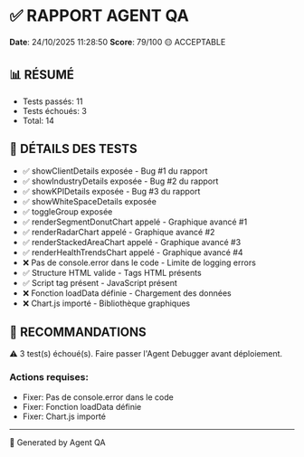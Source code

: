 # ✅ RAPPORT AGENT QA

**Date**: 24/10/2025 11:28:50
**Score**: 79/100 🟡 ACCEPTABLE

## 📊 RÉSUMÉ

- Tests passés: 11
- Tests échoués: 3
- Total: 14

## 🧪 DÉTAILS DES TESTS

- ✅ showClientDetails exposée - Bug #1 du rapport
- ✅ showIndustryDetails exposée - Bug #2 du rapport
- ✅ showKPIDetails exposée - Bug #3 du rapport
- ✅ showWhiteSpaceDetails exposée
- ✅ toggleGroup exposée
- ✅ renderSegmentDonutChart appelé - Graphique avancé #1
- ✅ renderRadarChart appelé - Graphique avancé #2
- ✅ renderStackedAreaChart appelé - Graphique avancé #3
- ✅ renderHealthTrendsChart appelé - Graphique avancé #4
- ❌ Pas de console.error dans le code - Limite de logging errors
- ✅ Structure HTML valide - Tags HTML présents
- ✅ Script tag présent - JavaScript présent
- ❌ Fonction loadData définie - Chargement des données
- ❌ Chart.js importé - Bibliothèque graphiques

## 🎯 RECOMMANDATIONS

⚠️  3 test(s) échoué(s). Faire passer l'Agent Debugger avant déploiement.


### Actions requises:
- Fixer: Pas de console.error dans le code
- Fixer: Fonction loadData définie
- Fixer: Chart.js importé

---

🤖 Generated by Agent QA
